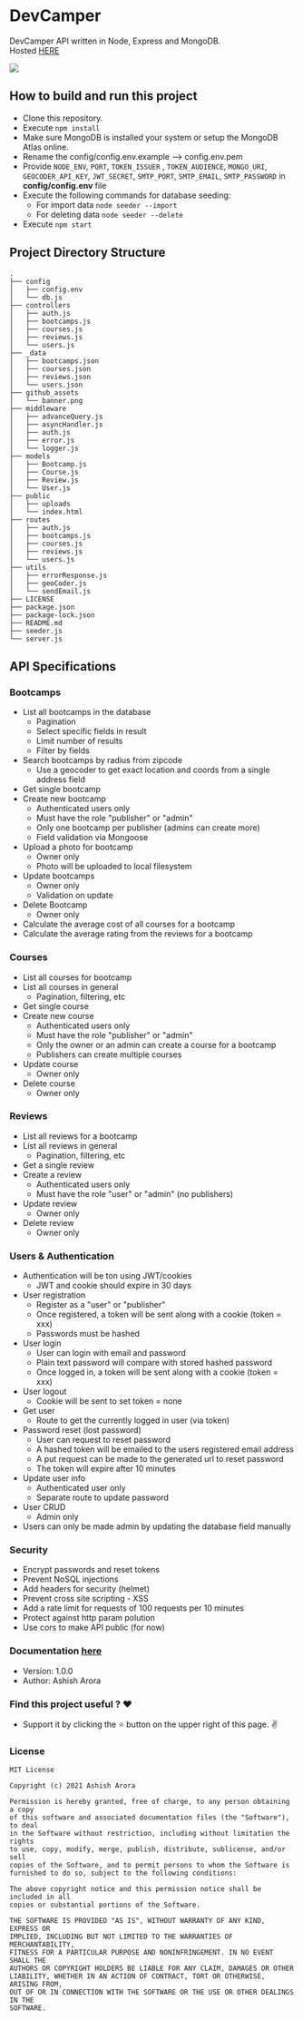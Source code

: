 # DevCamper

DevCamper API written in Node, Express and MongoDB.
<br>
Hosted [HERE](https://dev-camp-api.herokuapp.com/)

<p>
    <img src="https://github.com/Ashish0077/DevCamper/blob/master/github_assets/banner.png">
</p>

## How to build and run this project
* Clone this repository.
* Execute `npm install`
* Make sure MongoDB is installed your system or setup the MongoDB Atlas online.
* Rename the config/config.env.example --> config.env.pem
* Provide ```NODE_ENV```, ```PORT```, ```TOKEN_ISSUER``` , ```TOKEN_AUDIENCE```, ```MONGO_URI```, ```GEOCODER_API_KEY```, ```JWT_SECRET```, ```SMTP_PORT```, ```SMTP_EMAIL```, ```SMTP_PASSWORD``` in **config/config.env** file
* Execute the following commands for database seeding:
  * For import data ```node seeder --import```
  * For deleting data ```node seeder --delete```
* Execute `npm start`

 ## Project Directory Structure
```
.
├── config
│   ├── config.env
│   └── db.js
├── controllers
│   ├── auth.js
│   ├── bootcamps.js
│   ├── courses.js
│   ├── reviews.js
│   └── users.js
├── _data
│   ├── bootcamps.json
│   ├── courses.json
│   ├── reviews.json
│   └── users.json
├── github_assets
│   └── banner.png
├── middleware
│   ├── advanceQuery.js
│   ├── asyncHandler.js
│   ├── auth.js
│   ├── error.js
│   └── logger.js
├── models
│   ├── Bootcamp.js
│   ├── Course.js
│   ├── Review.js
│   └── User.js
├── public
│   ├── uploads
│   └── index.html
├── routes
│   ├── auth.js
│   ├── bootcamps.js
│   ├── courses.js
│   ├── reviews.js
│   └── users.js
├── utils
│   ├── errorResponse.js
│   ├── geoCoder.js
│   └── sendEmail.js
├── LICENSE
├── package.json
├── package-lock.json
├── README.md
├── seeder.js
└── server.js
```
## API Specifications
### Bootcamps
- List all bootcamps in the database
   * Pagination
   * Select specific fields in result
   * Limit number of results
   * Filter by fields
- Search bootcamps by radius from zipcode
  * Use a geocoder to get exact location and coords from a single address field
- Get single bootcamp
- Create new bootcamp
  * Authenticated users only
  * Must have the role "publisher" or "admin"
  * Only one bootcamp per publisher (admins can create more)
  * Field validation via Mongoose
- Upload a photo for bootcamp
  * Owner only
  * Photo will be uploaded to local filesystem
- Update bootcamps
  * Owner only
  * Validation on update
- Delete Bootcamp
  * Owner only
- Calculate the average cost of all courses for a bootcamp
- Calculate the average rating from the reviews for a bootcamp

### Courses
- List all courses for bootcamp
- List all courses in general
  * Pagination, filtering, etc
- Get single course
- Create new course
  * Authenticated users only
  * Must have the role "publisher" or "admin"
  * Only the owner or an admin can create a course for a bootcamp
  * Publishers can create multiple courses
- Update course
  * Owner only
- Delete course
  * Owner only
  
### Reviews
- List all reviews for a bootcamp
- List all reviews in general
  * Pagination, filtering, etc
- Get a single review
- Create a review
  * Authenticated users only
  * Must have the role "user" or "admin" (no publishers)
- Update review
  * Owner only
- Delete review
  * Owner only

### Users & Authentication
- Authentication will be ton using JWT/cookies
  * JWT and cookie should expire in 30 days
- User registration
  * Register as a "user" or "publisher"
  * Once registered, a token will be sent along with a cookie (token = xxx)
  * Passwords must be hashed
- User login
  * User can login with email and password
  * Plain text password will compare with stored hashed password
  * Once logged in, a token will be sent along with a cookie (token = xxx)
- User logout
  * Cookie will be sent to set token = none
- Get user
  * Route to get the currently logged in user (via token)
- Password reset (lost password)
  * User can request to reset password
  * A hashed token will be emailed to the users registered email address
  * A put request can be made to the generated url to reset password
  * The token will expire after 10 minutes
- Update user info
  * Authenticated user only
  * Separate route to update password
- User CRUD
  * Admin only
- Users can only be made admin by updating the database field manually

### Security
- Encrypt passwords and reset tokens
- Prevent NoSQL injections
- Add headers for security (helmet)
- Prevent cross site scripting - XSS
- Add a rate limit for requests of 100 requests per 10 minutes
- Protect against http param polution
- Use cors to make API public (for now)

### Documentation [here](https://documenter.getpostman.com/view/10568626/TVzPky3i)
- Version: 1.0.0
- Author: Ashish Arora

### Find this project useful ? :heart:
* Support it by clicking the :star: button on the upper right of this page. :v:

### License
```
MIT License

Copyright (c) 2021 Ashish Arora

Permission is hereby granted, free of charge, to any person obtaining a copy
of this software and associated documentation files (the "Software"), to deal
in the Software without restriction, including without limitation the rights
to use, copy, modify, merge, publish, distribute, sublicense, and/or sell
copies of the Software, and to permit persons to whom the Software is
furnished to do so, subject to the following conditions:

The above copyright notice and this permission notice shall be included in all
copies or substantial portions of the Software.

THE SOFTWARE IS PROVIDED "AS IS", WITHOUT WARRANTY OF ANY KIND, EXPRESS OR
IMPLIED, INCLUDING BUT NOT LIMITED TO THE WARRANTIES OF MERCHANTABILITY,
FITNESS FOR A PARTICULAR PURPOSE AND NONINFRINGEMENT. IN NO EVENT SHALL THE
AUTHORS OR COPYRIGHT HOLDERS BE LIABLE FOR ANY CLAIM, DAMAGES OR OTHER
LIABILITY, WHETHER IN AN ACTION OF CONTRACT, TORT OR OTHERWISE, ARISING FROM,
OUT OF OR IN CONNECTION WITH THE SOFTWARE OR THE USE OR OTHER DEALINGS IN THE
SOFTWARE.
```
